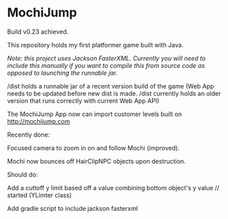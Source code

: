 # MochiJump
Build v0.23 achieved.

This repository holds my first platformer game built with Java.

*Note: this project uses Jackson FasterXML. Currently you will need to include this manually if you want to compile this from source code as opposed to launching the runnable jar.*

/dist holds a runnable jar of a recent version build of the game (Web App needs to be updated before new dist is made. /dist currently holds an older version that runs correctly with current Web App API)

The MochiJump App now can import customer levels built on http://mochijump.com

Recently done:

Focused camera to zoom in on and follow Mochi (improved).

Mochi now bounces off HairClipNPC objects upon destruction.

Should do:

Add a cuttoff y limit based off a value combining bottom object's y value // started (YLimter class)

Add gradle script to include jackson fasterxml
